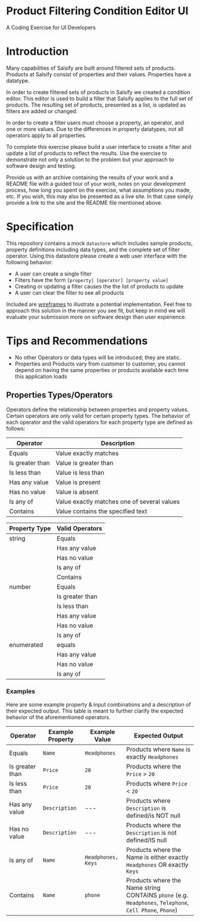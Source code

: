 # Product Filtering Condition Editor UI
A Coding Exercise for UI Developers

# Introduction

Many capabilities of Salsify are built around filtered sets of products. Products at Salsify consist of properties and their values. Properties have a datatype.

In order to create filtered sets of products in Salsify we created a condition editor. This editor is used to build a filter that Salsify applies to the full set of products. The resulting set of products, presented as a list, is updated as filters are added or changed.

In order to create a filter users must choose a property, an operator, and one or more values. Due to the differences in property datatypes, not all operators apply to all properties.

To complete this exercise please build a user interface to create a filter and update a list of products to reflect the results. Use the exercise to demonstrate not only a solution to the problem but your approach to software design and testing.

Provide us with an archive containing the results of your work and a README file with a guided tour of your work, notes on your development process, how long you spent on the exercise, what assumptions you made, etc.  If you wish, this may also be presented as a live site.  In that case simply provide a link to the site and the README file mentioned above.

# Specification

This repository contains a mock `datastore` which includes sample products, property definitions including data types, and the complete set of filter operator. Using this datastore please create a web user interface with the following behavior:

* A user can create a single filter
* Filters have the form `[property] [operator] [property value]`
* Creating or updating a filter causes the the list of products to update
* A user can clear the filter to see all products

Included are [wireframes](http://salsify.github.io/condition-editor-coding-exercise/docs/wireframe.pdf) to illustrate a potential implementation. Feel free to approach this solution in the manner you see fit, but keep in mind we will evaluate your submission more on software design than user experience.

# Tips and Recommendations
- No other Operators or data types will be introduced; they are static.
- Properties and Products vary from customer to customer, you cannot depend on having the same properties or products available each time this application loads

## Properties Types/Operators

Operators define the relationship between properties and property values. Certain operators are only valid for certain property types. The behavior of each operator and the valid operators for each property type are defined as follows:

| Operator | Description |
-----------|--------------
| Equals   | Value exactly matches |
| Is greater than | Value is greater than |
| Is less than  | Value is less than |
| Has any value | Value is present |
| Has no value  | Value is absent  |
| Is any of     | Value exactly matches one of several values |
| Contains      | Value contains the specified text |


| Property Type | Valid Operators |
---------------- | ----------------
| string | Equals |
| | Has any value |
| | Has no value |
| | Is any of |
| | Contains |
| number | Equals |
| | Is greater than |
| | Is less than |
| | Has any value |
| | Has no value |
| | Is any of |
| enumerated | equals |
| | Has any value |
| | Has no value |
| | Is any of |

### Examples

Here are some example property & input combinations and a description of their expected output. This table is meant to further clarify the expected behavior of the aforementioned operators.

| Operator | Example Property | Example Value | Expected Output |
| -------- | ---------------- | ------------------- | --------------- |
| Equals | `Name` | `Headphones` | Products where `Name` is exactly `Headphones` |
| Is greater than | `Price` | `20` | Products where the `Price` > `20` |
| Is less than | `Price` | `20` | Products where `Price` < `20` |
| Has any value | `Description` | --- | Products where `Description` is defined/is NOT null |
| Has no value | `Description` | --- | Products where the `Description` is not defined/IS null |
| Is any of | `Name` | `Headphones, Keys` | Products where the Name is either exactly `Headphones` OR exactly `Keys` |
| Contains | `Name` | `phone` | Products where the Name string CONTAINS `phone` (e.g. `Headphones`, `Telephone`, `Cell Phone`, `Phone`) |

